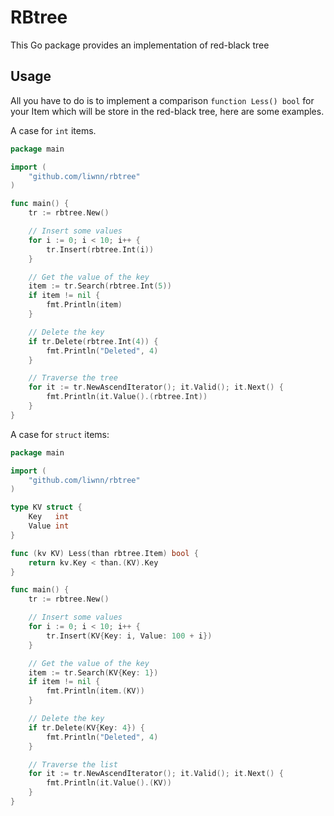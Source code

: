 # RBtree
This Go package provides an implementation of red-black tree

## Usage
All you have to do is to implement a comparison `function Less() bool` for your Item which will be store in the red-black tree, here are some examples.

A case for `int` items.
``` go
package main

import (
    "github.com/liwnn/rbtree"
)

func main() {
	tr := rbtree.New()

	// Insert some values
	for i := 0; i < 10; i++ {
		tr.Insert(rbtree.Int(i))
	}

	// Get the value of the key
	item := tr.Search(rbtree.Int(5))
	if item != nil {
		fmt.Println(item)
	}

	// Delete the key
	if tr.Delete(rbtree.Int(4)) {
		fmt.Println("Deleted", 4)
	}

	// Traverse the tree
	for it := tr.NewAscendIterator(); it.Valid(); it.Next() {
		fmt.Println(it.Value().(rbtree.Int))
	}
}
```

A case for `struct` items:
``` go
package main

import (
    "github.com/liwnn/rbtree"
)

type KV struct {
	Key   int
	Value int
}

func (kv KV) Less(than rbtree.Item) bool {
	return kv.Key < than.(KV).Key
}

func main() {
	tr := rbtree.New()

	// Insert some values
	for i := 0; i < 10; i++ {
		tr.Insert(KV{Key: i, Value: 100 + i})
	}

	// Get the value of the key
	item := tr.Search(KV{Key: 1})
	if item != nil {
		fmt.Println(item.(KV))
	}

	// Delete the key
	if tr.Delete(KV{Key: 4}) {
		fmt.Println("Deleted", 4)
	}

	// Traverse the list
	for it := tr.NewAscendIterator(); it.Valid(); it.Next() {
		fmt.Println(it.Value().(KV))
	}
}
```
